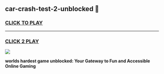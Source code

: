 
## car-crash-test-2-unblocked 👋
<h3>
<a href="https://premium.freeplayer.one?title=car-crash-test-2-unblocked&ref=14F">CLICK TO PLAY</a></h3>
<hr>

<h3>
<a href="https://premium.freeplayer.one?title=car-crash-test-2-unblocked&ref=14F">CLICK 2 PLAY</a>
  
</h3>

<a href="https://premium.freeplayer.one?title=car-crash-test-2-unblocked&ref=12F/"><img src="https://clearcache.store/games.png"></a>


**worlds hardest game unblocked: Your Gateway to Fun and Accessible Online Gaming**

